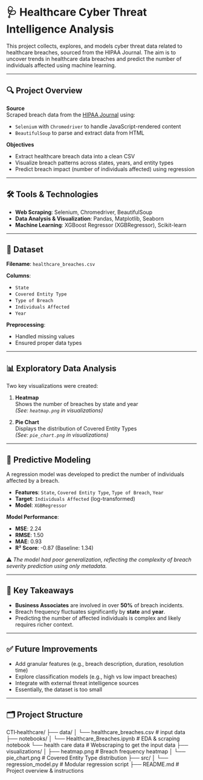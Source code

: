 # 🩺 Healthcare Cyber Threat Intelligence Analysis

This project collects, explores, and models cyber threat data related to healthcare breaches, sourced from the HIPAA Journal. The aim is to uncover trends in healthcare data breaches and predict the number of individuals affected using machine learning.

---

## 🔍 Project Overview

**Source**  
Scraped breach data from the [HIPAA Journal](https://www.hipaajournal.com/) using:
- `Selenium` with `Chromedriver` to handle JavaScript-rendered content
- `BeautifulSoup` to parse and extract data from HTML

**Objectives**
- Extract healthcare breach data into a clean CSV
- Visualize breach patterns across states, years, and entity types
- Predict breach impact (number of individuals affected) using regression

---

## 🛠️ Tools & Technologies

- **Web Scraping**: Selenium, Chromedriver, BeautifulSoup  
- **Data Analysis & Visualization**: Pandas, Matplotlib, Seaborn  
- **Machine Learning**: XGBoost Regressor (XGBRegressor), Scikit-learn  

---

## 📁 Dataset

**Filename**: `healthcare_breaches.csv`

**Columns**:
- `State`
- `Covered Entity Type`
- `Type of Breach`
- `Individuals Affected`
- `Year`

**Preprocessing**:
- Handled missing values
- Ensured proper data types

---

## 📊 Exploratory Data Analysis

Two key visualizations were created:

1. **Heatmap**  
   Shows the number of breaches by state and year  
   *(See: `heatmap.png` in visualizations)*

2. **Pie Chart**  
   Displays the distribution of Covered Entity Types  
   *(See: `pie_chart.png` in visualizations)*

---

## 🤖 Predictive Modeling

A regression model was developed to predict the number of individuals affected by a breach.

- **Features**: `State`, `Covered Entity Type`, `Type of Breach`, `Year`
- **Target**: `Individuals Affected` (log-transformed)
- **Model**: `XGBRegressor`

**Model Performance**:
- **MSE**: 2.24  
- **RMSE**: 1.50  
- **MAE**: 0.93  
- **R² Score**: -0.87 (Baseline: 1.34)

⚠️ *The model had poor generalization, reflecting the complexity of breach severity prediction using only metadata.*

---

## 📌 Key Takeaways

- **Business Associates** are involved in over **50%** of breach incidents.
- Breach frequency fluctuates significantly by **state** and **year**.
- Predicting the number of affected individuals is complex and likely requires richer context.

---

## ✅ Future Improvements

- Add granular features (e.g., breach description, duration, resolution time)
- Explore classification models (e.g., high vs low impact breaches)
- Integrate with external threat intelligence sources
- Essentially, the dataset is too small

---
## 🗂️ Project Structure

CTI‑healthcare/
├── data/
│ └── healthcare_breaches.csv #  input data
├── notebooks/
│ └── Healthcare_Breaches.ipynb # EDA & scraping notebook
└── health care data # Webscraping to get the input data
├── visualizations/
│ ├── heatmap.png # Breach frequency heatmap
│ └── pie_chart.png # Covered Entity Type distribution
├── src/
│ └── regression_model.py # Modular regression script
├── README.md # Project overview & instructions
